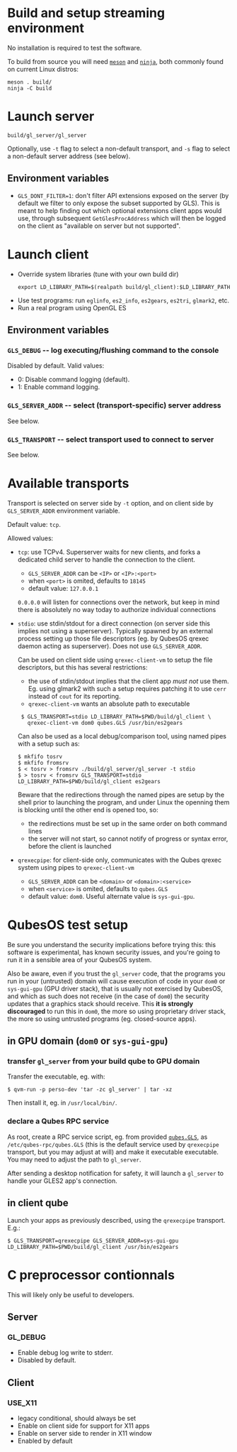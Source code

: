 # Build and setup streaming environment

No installation is required to test the software.

To build from source you will need [`meson`](https://mesonbuild.com/)
and [`ninja`](https://ninja-build.org/), both commonly found on
current Linux distros:

```
meson . build/
ninja -C build
```

# Launch server

```
build/gl_server/gl_server
```

Optionally, use `-t` flag to select a non-default transport, and `-s`
flag to select a non-default server address (see below).

## Environment variables

- `GLS_DONT_FILTER=1`: don't filter API extensions exposed on the
  server (by default we filter to only expose the subset supported by
  GLS).  This is meant to help finding out which optional extensions
  client apps would use, through subsequent `GetGlesProcAddress` which
  will then be logged on the client as "available on server but not
  supported".

# Launch client

- Override system libraries (tune with your own build dir)
  ```
  export LD_LIBRARY_PATH=$(realpath build/gl_client):$LD_LIBRARY_PATH
  ```
- Use test programs: run `eglinfo`, `es2_info`, `es2gears`, `es2tri`, `glmark2`, etc.
- Run a real program using OpenGL ES

## Environment variables

### `GLS_DEBUG` -- log executing/flushing command to the console

Disabled by default.  Valid values:
- 0: Disable command logging (default).
- 1: Enable command logging.

### `GLS_SERVER_ADDR` -- select (transport-specific) server address
See below.

### `GLS_TRANSPORT` -- select transport used to connect to server
See below.

# Available transports

Transport is selected on server side by `-t` option, and on client
side by `GLS_SERVER_ADDR` environment variable.

Default value: `tcp`.

Allowed values:

- `tcp`: use TCPv4.  Superserver waits for new clients, and forks a
  dedicated child server to handle the connection to the client.
  - `GLS_SERVER_ADDR` can be `<IP>` or `<IP>:<port>`
  - when `<port>` is omited, defaults to `18145`
  - default value: `127.0.0.1`

  `0.0.0.0` will listen for connections over the network, but keep
  in mind there is absolutely no way today to authorize individual
  connections

- `stdio`: use stdin/stdout for a direct connection (on server side
  this implies not using a superserver).  Typically spawned by an
  external process setting up those file descriptors (eg. by QubesOS
  qrexec daemon acting as superserver).  Does not use
  `GLS_SERVER_ADDR`.

  Can be used on client side using `qrexec-client-vm` to setup the
  file descriptors, but this has several restrictions:

  - the use of stdin/stdout implies that the client app _must not_ use
    them.  Eg. using glmark2 with such a setup requires patching it to
    use `cerr` instead of `cout` for its reporting.
  - `qrexec-client-vm` wants an absolute path to executable

  ```
   $ GLS_TRANSPORT=stdio LD_LIBRARY_PATH=$PWD/build/gl_client \
     qrexec-client-vm dom0 qubes.GLS /usr/bin/es2gears
  ```

  Can also be used as a local debug/comparison tool, using named pipes
  with a setup such as:

  ```
  $ mkfifo tosrv
  $ mkfifo fromsrv
  $ < tosrv > fromsrv ./build/gl_server/gl_server -t stdio
  $ > tosrv < fromsrv GLS_TRANSPORT=stdio LD_LIBRARY_PATH=$PWD/build/gl_client es2gears
  ```

  Beware that the redirections through the named pipes are setup by
  the shell prior to launching the program, and under Linux the
  openning them is blocking until the other end is opened too, so:
  - the redirections must be set up in the same order on both command
    lines
  - the server will not start, so cannot notify of progress or syntax
    error, before the client is launched

- `qrexecpipe`: for client-side only, communicates with the Qubes
  qrexec system using pipes to `qrexec-client-vm`
  - `GLS_SERVER_ADDR` can be `<domain>` or `<domain>:<service>`
  - when `<service>` is omited, defaults to `qubes.GLS`
  - default value: `dom0`.  Useful alternate value is `sys-gui-gpu`.


# QubesOS test setup

Be sure you understand the security implications before trying this:
this software is experimental, has known security issues, and you're
going to run it in a sensible area of your QubesOS system.

Also be aware, even if you trust the `gl_server` code, that the
programs you run in your (untrusted) domain will cause execution of
code in your `dom0` or `sys-gui-gpu` (GPU driver stack), that is
usually not exercised by QubesOS, and which as such does not receive
(in the case of `dom0`) the security updates that a graphics stack
should receive.  This **it is strongly discouraged** to run this in
`dom0`, the more so using proprietary driver stack, the more so using
untrusted programs (eg. closed-source apps).


## in GPU domain (`dom0` or `sys-gui-gpu`)

### transfer `gl_server` from your build qube to GPU domain

Transfer the executable, eg. with:

```
$ qvm-run -p perso-dev 'tar -zc gl_server' | tar -xz
```

Then install it, eg. in `/usr/local/bin/`.

### declare a Qubes RPC service

As root, create a RPC service script, eg. from provided
[`qubes.GLS`](../qubes-os/qubes.GLS), as `/etc/qubes-rpc/qubes.GLS` (this
is the default service used by `qrexecpipe` transport, but you may
adjust at will) and make it executable executable.  You may need to
adjust the path to `gl_server`.

After sending a desktop notification for safety, it will launch a
`gl_server` to handle your GLES2 app's connection.

## in client qube

Launch your apps as previously described, using the `qrexecpipe`
transport.  E.g.:

```
$ GLS_TRANSPORT=qrexecpipe GLS_SERVER_ADDR=sys-gui-gpu LD_LIBRARY_PATH=$PWD/build/gl_client /usr/bin/es2gears
```


# C preprocessor contionnals

This will likely only be useful to developers.

## Server
### GL_DEBUG
- Enable debug log write to stderr.
- Disabled by default.

## Client
### USE_X11
- legacy conditional, should always be set
- Enable on client side for support for X11 apps
- Enable on server side to render in X11 window
- Enabled by default
